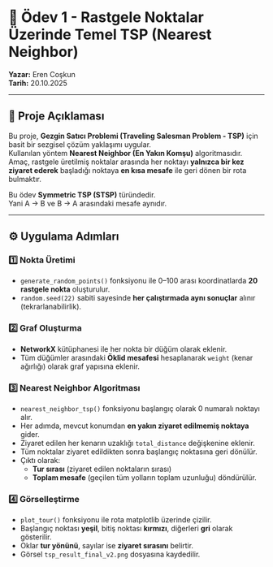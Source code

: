 # 🧭 Ödev 1 - Rastgele Noktalar Üzerinde Temel TSP (Nearest Neighbor)

**Yazar:** Eren Coşkun  
**Tarih:** 20.10.2025  

---

## 📘 Proje Açıklaması
Bu proje, **Gezgin Satıcı Problemi (Traveling Salesman Problem - TSP)** için basit bir sezgisel çözüm yaklaşımı uygular.  
Kullanılan yöntem **Nearest Neighbor (En Yakın Komşu)** algoritmasıdır.  
Amaç, rastgele üretilmiş noktalar arasında her noktayı **yalnızca bir kez ziyaret ederek** başladığı noktaya **en kısa mesafe** ile geri dönen bir rota bulmaktır.

Bu ödev **Symmetric TSP (STSP)** türündedir.  
Yani A → B ve B → A arasındaki mesafe aynıdır.

---

## ⚙️ Uygulama Adımları

### 1️⃣ Nokta Üretimi
- `generate_random_points()` fonksiyonu ile 0–100 arası koordinatlarda **20 rastgele nokta** oluşturulur.  
- `random.seed(22)` sabiti sayesinde **her çalıştırmada aynı sonuçlar** alınır (tekrarlanabilirlik).

### 2️⃣ Graf Oluşturma
- **NetworkX** kütüphanesi ile her nokta bir düğüm olarak eklenir.  
- Tüm düğümler arasındaki **Öklid mesafesi** hesaplanarak `weight` (kenar ağırlığı) olarak graf yapısına eklenir.

### 3️⃣ Nearest Neighbor Algoritması
- `nearest_neighbor_tsp()` fonksiyonu başlangıç olarak 0 numaralı noktayı alır.  
- Her adımda, mevcut konumdan **en yakın ziyaret edilmemiş noktaya** gider.  
- Ziyaret edilen her kenarın uzaklığı `total_distance` değişkenine eklenir.  
- Tüm noktalar ziyaret edildikten sonra başlangıç noktasına geri dönülür.  
- Çıktı olarak:
  - **Tur sırası** (ziyaret edilen noktaların sırası)
  - **Toplam mesafe** (geçilen tüm yolların toplam uzunluğu) döndürülür.

### 4️⃣ Görselleştirme
- `plot_tour()` fonksiyonu ile rota matplotlib üzerinde çizilir.  
- Başlangıç noktası **yeşil**, bitiş noktası **kırmızı**, diğerleri **gri** olarak gösterilir.  
- Oklar **tur yönünü**, sayılar ise **ziyaret sırasını** belirtir.  
- Görsel `tsp_result_final_v2.png` dosyasına kaydedilir.


